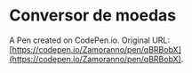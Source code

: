 # Conversor de moedas

A Pen created on CodePen.io. Original URL: [https://codepen.io/Zamoranno/pen/qBRBobX](https://codepen.io/Zamoranno/pen/qBRBobX).


